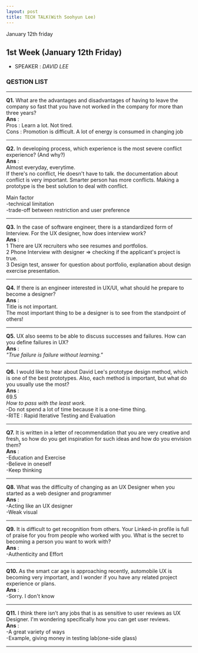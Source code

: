 ```yaml
---
layout: post
title: TECH TALK(With Soohyun Lee)
---
```


January 12th friday

## 1st Week (January 12th Friday)
- SPEAKER : *DAVID LEE* 

### QESTION LIST <br> 

***

**Q1.** What are the advantages and disadvantages of having to leave the company so fast that you have not worked in the company for more than three years?<br> 
**Ans** : <br>
Pros : Learn a lot. Not tired. <br>
Cons : Promotion is difficult. A lot of energy is consumed in changing job
 <br> 

***

**Q2.** In developing process, which experience is the most severe conflict experience?
(And why?)<br>
**Ans** :  <br> 
Almost everyday, everytime.<br>
If there's no conflict, He doesn't have to talk. the documentation about conflict is very important. Smarter person has more conflicts. Making a prototype is the best solution to deal with conflict.<br>

Main factor<br>
-technical limitation<br>
-trade-off between restriction and user preference<br>
***

**Q3.** In the case of software engineer, there is a standardized form of Interview. For the UX designer, how does interview work? <br>
**Ans** : <br> 
1 There are UX recruiters who see resumes and portfolios.<br>
2 Phone Interview with designer => checking if the applicant's project is true.<br>
3 Design test, answer for question about portfolio, explanation about design exercise presentation.
***

**Q4.** If there is an engineer interested in UX/UI, what should he prepare to become a
designer?
<br>
**Ans** : <br> 
Title is not important. <br>
The most important thing to be a designer is to see from the standpoint of others!
***

**Q5.** UX also seems to be able to discuss successes and failures. How can you define failures in UX?<br>
**Ans** : <br> 
*"True failure is failure without learning."*<br>

***

**Q6.** I would like to hear about David Lee's prototype design method, which is one of the best prototypes. Also, each method is important, but what do you usually use the   most?<br>
**Ans** : <br> 
69.5 <br>
*How to pass with the least work.*<br>
-Do not spend a lot of time because it is a one-time thing. <br>
-RITE : Rapid Iterative Testing and Evaluation 

***

**Q7.** It is written in a letter of recommendation that you are very creative and fresh, so how do you get inspiration for such ideas and how do you envision them?<br>
**Ans** : <br> 
-Education and Exercise<br>
-Believe in oneself<br>
-Keep thinking<br>

***

**Q8.** What was the difficulty of changing as an UX Designer when you started as a web designer and programmer<br>
**Ans** : <br> 
-Acting like an UX designer <br>
-Weak visual <br>

***

**Q9.** It is difficult to get recognition from others. Your Linked-in profile is full of praise for you from people who worked with you. What is the secret to becoming a person you want to work with?<br>
**Ans** : <br> 
-Authenticity and Effort<br>
***

**Q10.** As the smart car age is approaching recently, automobile UX is becoming very important, and I wonder if you have any related project experience or plans.<br>
**Ans** : <br> 
-Sorry. I don't know
***

**Q11.** I think there isn’t any jobs that is as sensitive to user reviews as UX Designer. I'm wondering specifically how you can get user reviews.<br>
**Ans** : <br> 
-A great variety of ways <br>
-Example, giving money in testing lab(one-side glass)
***